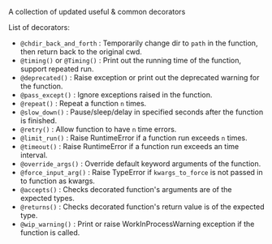 A collection of updated useful & common decorators

List of decorators:
- `@chdir_back_and_forth` : Temporarily change dir to `path` in the function, then return back to the original cwd.
- `@timing()` or `@Timing()` : Print out the running time of the function, support repeated run.
- `@deprecated()` : Raise exception or print out the deprecated warning for the function.
- `@pass_except()` : Ignore exceptions raised in the function.
- `@repeat()` : Repeat a function `n` times.
- `@slow_down()` : Pause/sleep/delay in specified seconds after the function is finished.
- `@retry()` : Allow function to have `n` time errors.
- `@limit_run()` : Raise RuntimeError if a function run exceeds `n` times.
- `@timeout()` : Raise RuntimeError if a function run exceeds an time interval.
- `@override_args()` : Override default keyword arguments of the function.
- `@force_input_arg()` : Raise TypeError if `kwargs_to_force` is not passed in to function as kwargs.
- `@accepts()` : Checks decorated function's arguments are of the expected types.
- `@returns()` : Checks decorated function's return value is of the expected type.
- `@wip_warning()` : Print or raise WorkInProcessWarning exception if the function is called.
